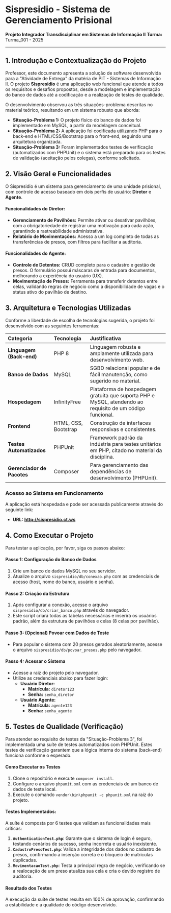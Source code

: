 # Sispresidio - Sistema de Gerenciamento Prisional

**Projeto Integrador Transdisciplinar em Sistemas de Informação II**
**Turma:** Turma_001 - 2025

---

## 1. Introdução e Contextualização do Projeto

Professor, este documento apresenta a solução de software desenvolvida para a "Atividade de Entrega" da matéria de PIT - Sistemas de Informação II. O projeto **Sispresidio** é uma aplicação web funcional que atende a todos os requisitos e desafios propostos, desde a modelagem e implementação do banco de dados até a codificação e a realização de testes de qualidade.

O desenvolvimento observou as três situações-problema descritas no material teórico, resultando em um sistema robusto que aborda:
* **Situação-Problema 1:** O projeto físico do banco de dados foi implementado em MySQL, a partir da modelagem conceitual.
* **Situação-Problema 2:** A aplicação foi codificada utilizando PHP para o back-end e HTML/CSS/Bootstrap para o front-end, seguindo uma arquitetura organizada.
* **Situação-Problema 3:** Foram implementados testes de verificação (automatizados com PHPUnit) e o sistema está preparado para os testes de validação (aceitação pelos colegas), conforme solicitado.

## 2. Visão Geral e Funcionalidades

O Sispresidio é um sistema para gerenciamento de uma unidade prisional, com controle de acesso baseado em dois perfis de usuário: **Diretor** e **Agente**.

#### Funcionalidades do Diretor:
* **Gerenciamento de Pavilhões:** Permite ativar ou desativar pavilhões, com a obrigatoriedade de registrar uma motivação para cada ação, garantindo a rastreabilidade administrativa.
* **Relatório de Movimentações:** Acesso a um log completo de todas as transferências de presos, com filtros para facilitar a auditoria.

#### Funcionalidades do Agente:
* **Controle de Detentos:** CRUD completo para o cadastro e gestão de presos. O formulário possui máscaras de entrada para documentos, melhorando a experiência do usuário (UX).
* **Movimentação de Presos:** Ferramenta para transferir detentos entre celas, validando regras de negócio como a disponibilidade de vagas e o status ativo do pavilhão de destino.

## 3. Arquitetura e Tecnologias Utilizadas

Conforme a liberdade de escolha de tecnologias sugerida, o projeto foi desenvolvido com as seguintes ferramentas:

| Categoria                | Tecnologia            | Justificativa                                                                                             |
| :----------------------- | :-------------------- | :-------------------------------------------------------------------------------------------------------- |
| **Linguagem (Back-end)** | PHP 8                 | Linguagem robusta e amplamente utilizada para desenvolvimento web.                                          |
| **Banco de Dados** | MySQL                 | SGBD relacional popular e de fácil manutenção, como sugerido no material.                       |
| **Hospedagem** | InfinityFree          | Plataforma de hospedagem gratuita que suporta PHP e MySQL, atendendo ao requisito de um código funcional. |
| **Frontend** | HTML, CSS, Bootstrap  | Construção de interfaces responsivas e consistentes.                                                      |
| **Testes Automatizados** | PHPUnit               | Framework padrão da indústria para testes unitários em PHP, citado no material da disciplina. |
| **Gerenciador de Pacotes** | Composer              | Para gerenciamento das dependências de desenvolvimento (PHPUnit).                                         |

### **Acesso ao Sistema em Funcionamento**

A aplicação está hospedada e pode ser acessada publicamente através do seguinte link:

* **URL:** **http://sispresidio.ct.ws**

## 4. Como Executar o Projeto

Para testar a aplicação, por favor, siga os passos abaixo:

#### Passo 1: Configuração do Banco de Dados
1.  Crie um banco de dados MySQL no seu servidor.
2.  Atualize o arquivo `sispresidio/db/conexao.php` com as credenciais de acesso (host, nome do banco, usuário e senha).

#### Passo 2: Criação da Estrutura
1.  Após configurar a conexão, acesse o arquivo `sispresidio/db/criar_banco.php` através do navegador.
2.  Este script criará todas as tabelas necessárias e inserirá os usuários padrão, além da estrutura de pavilhões e celas (8 celas por pavilhão).

#### Passo 3: (Opcional) Povoar com Dados de Teste
* Para popular o sistema com 20 presos gerados aleatoriamente, acesse o arquivo `sispresidio/db/povoar_presos.php` pelo navegador.

#### Passo 4: Acessar o Sistema
* Acesse a raiz do projeto pelo navegador.
* Utilize as credenciais abaixo para fazer login:
    * **Usuário Diretor:**
        * **Matrícula:** `diretor123`
        * **Senha:** `senha_diretor`
    * **Usuário Agente:**
        * **Matrícula:** `agente123`
        * **Senha:** `senha_agente`

## 5. Testes de Qualidade (Verificação)

Para atender ao requisito de testes da "Situação-Problema 3", foi implementada uma suíte de testes automatizados com PHPUnit. Estes testes de verificação garantem que a lógica interna do sistema (back-end) funciona conforme o esperado.

#### Como Executar os Testes
1.  Clone o repositório e execute `composer install`.
2.  Configure o arquivo `phpunit.xml` com as credenciais de um banco de dados de teste local.
3.  Execute o comando `vendor\bin\phpunit -c phpunit.xml` na raiz do projeto.

#### Testes Implementados:
A suíte é composta por 6 testes que validam as funcionalidades mais críticas:

1.  **`AuthenticationTest.php`**: Garante que o sistema de login é seguro, testando cenários de sucesso, senha incorreta e usuário inexistente.
2.  **`CadastroPresoTest.php`**: Valida a integridade dos dados no cadastro de presos, confirmando a inserção correta e o bloqueio de matrículas duplicadas.
3.  **`MovimentacaoTest.php`**: Testa a principal regra de negócio, verificando se a realocação de um preso atualiza sua cela e cria o devido registro de auditoria.

#### Resultado dos Testes
A execução da suíte de testes resulta em 100% de aprovação, confirmando a estabilidade e a qualidade do código desenvolvido.